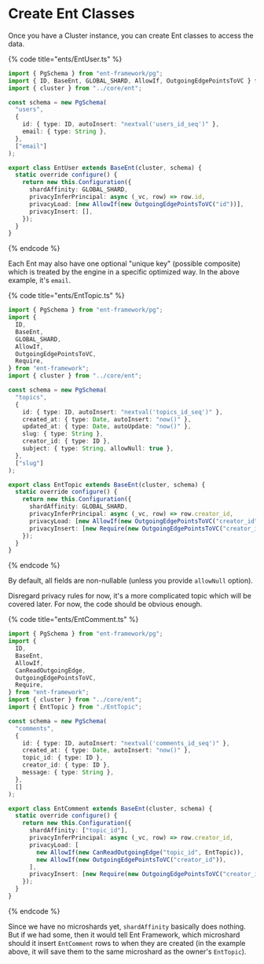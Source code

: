 # Create Ent Classes

Once you have a Cluster instance, you can create Ent classes to access the data.

{% code title="ents/EntUser.ts" %}
```typescript
import { PgSchema } from "ent-framework/pg";
import { ID, BaseEnt, GLOBAL_SHARD, AllowIf, OutgoingEdgePointsToVC } from "ent-framework";
import { cluster } from "../core/ent";

const schema = new PgSchema(
  "users",
  {
    id: { type: ID, autoInsert: "nextval('users_id_seq')" },
    email: { type: String },
  },
  ["email"]
);

export class EntUser extends BaseEnt(cluster, schema) {
  static override configure() {
    return new this.Configuration({
      shardAffinity: GLOBAL_SHARD,
      privacyInferPrincipal: async (_vc, row) => row.id,
      privacyLoad: [new AllowIf(new OutgoingEdgePointsToVC("id"))],
      privacyInsert: [],
    });
  }
}
```
{% endcode %}

Each Ent may also have one optional "unique key" (possible composite) which is treated by the engine in a specific optimized way. In the above example, it's `email`.

{% code title="ents/EntTopic.ts" %}
```typescript
import { PgSchema } from "ent-framework/pg";
import {
  ID,
  BaseEnt,
  GLOBAL_SHARD,
  AllowIf,
  OutgoingEdgePointsToVC,
  Require,
} from "ent-framework";
import { cluster } from "../core/ent";

const schema = new PgSchema(
  "topics",
  {
    id: { type: ID, autoInsert: "nextval('topics_id_seq')" },
    created_at: { type: Date, autoInsert: "now()" },
    updated_at: { type: Date, autoUpdate: "now()" },
    slug: { type: String },
    creator_id: { type: ID },
    subject: { type: String, allowNull: true },
  },
  ["slug"]
);

export class EntTopic extends BaseEnt(cluster, schema) {
  static override configure() {
    return new this.Configuration({
      shardAffinity: GLOBAL_SHARD,
      privacyInferPrincipal: async (_vc, row) => row.creator_id,
      privacyLoad: [new AllowIf(new OutgoingEdgePointsToVC("creator_id"))],
      privacyInsert: [new Require(new OutgoingEdgePointsToVC("creator_id"))],
    });
  }
}
```
{% endcode %}

By default, all fields are non-nullable (unless you provide `allowNull` option).

Disregard privacy rules for now, it's a more complicated topic which will be covered later. For now, the code should be obvious enough.

{% code title="ents/EntComment.ts" %}
```typescript
import { PgSchema } from "ent-framework/pg";
import {
  ID,
  BaseEnt,
  AllowIf,
  CanReadOutgoingEdge,
  OutgoingEdgePointsToVC,
  Require,
} from "ent-framework";
import { cluster } from "../core/ent";
import { EntTopic } from "./EntTopic";

const schema = new PgSchema(
  "comments",
  {
    id: { type: ID, autoInsert: "nextval('comments_id_seq')" },
    created_at: { type: Date, autoInsert: "now()" },
    topic_id: { type: ID },
    creator_id: { type: ID },
    message: { type: String },
  },
  []
);

export class EntComment extends BaseEnt(cluster, schema) {
  static override configure() {
    return new this.Configuration({
      shardAffinity: ["topic_id"],
      privacyInferPrincipal: async (_vc, row) => row.creator_id,
      privacyLoad: [
        new AllowIf(new CanReadOutgoingEdge("topic_id", EntTopic)),
        new AllowIf(new OutgoingEdgePointsToVC("creator_id")),
      ],
      privacyInsert: [new Require(new OutgoingEdgePointsToVC("creator_id"))],
    });
  }
}
```
{% endcode %}

Since we have no microshards yet, `shardAffinity` basically does nothing. But if we had some, then it would tell Ent Framework, which microshard should it insert `EntComment` rows to when they are created (in the example above, it will save them to the same microshard as the owner's `EntTopic`).
